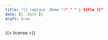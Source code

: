 ```yaml
---
title: "{{ replace .Name "-" " " | title }}"
date: {{ .Date }}
draft: true
---
```




{{< license >}}


